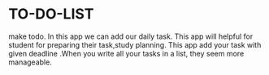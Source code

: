 # TO-DO-LIST
make todo.
In this app we can add our daily task. 
This app will helpful for student for preparing their task,study planning. 
This app add your task with given deadline .When you write all your tasks in a list, they seem more manageable.
